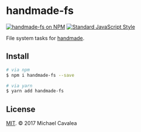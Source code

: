 # handmade-fs

[![handmade-fs on NPM](https://img.shields.io/npm/v/handmade-fs.svg?style=flat-square)](https://www.npmjs.com/package/handmade-fs) [![Standard JavaScript Style](https://img.shields.io/badge/code_style-standard-brightgreen.svg?style=flat-square)](http://standardjs.com/)

File system tasks for [handmade](https://github.com/callmecavs/handmade).

## Install

```sh
# via npm
$ npm i handmade-fs --save

# via yarn
$ yarn add handmade-fs
```

## License

[MIT](https://opensource.org/licenses/MIT). © 2017 Michael Cavalea
